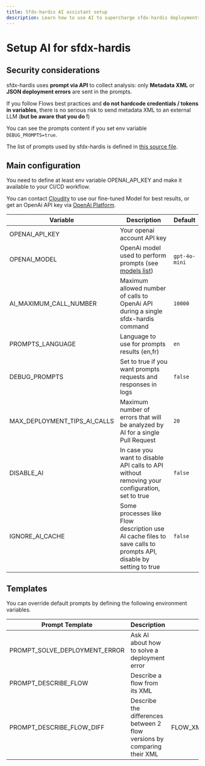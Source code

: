 ```yaml
---
title: Sfdx-hardis AI assistant setup
description: Learn how to use AI to supercharge sfdx-hardis deployments
---
```

<!-- markdownlint-disable MD013 -->

# Setup AI for sfdx-hardis

## Security considerations

sfdx-hardis uses **prompt via API** to collect analysis: only **Metadata XML** or **JSON deployment errors** are sent in the prompts.

If you follow Flows best practices and **do not hardcode credentials / tokens in variables**, there is no serious risk to send metadata XML to an external LLM (**but be aware that you do !**)

You can see the prompts content if you set env variable `DEBUG_PROMPTS=true`.

The list of prompts used by sfdx-hardis is defined in [this source file](https://github.com/hardisgroupcom/sfdx-hardis/blob/main/src/common/aiProvider/promptTemplates.ts).

## Main configuration

You need to define at least env variable OPENAI_API_KEY and make it available to your CI/CD workflow.

You can contact [Cloudity](https://cloudity.com/#form) to use our fine-tuned Model for best results, or get an OpenAi API key via [OpenAi Platform](https://platform.openai.com/).

| Variable                     | Description                                                                                                      | Default       |
|------------------------------|------------------------------------------------------------------------------------------------------------------|---------------|
| OPENAI_API_KEY               | Your openai account API key                                                                                      |               |
| OPENAI_MODEL                 | OpenAi model used to perform prompts (see [models list](https://openai.com/api/pricing/))                        | `gpt-4o-mini` |
| AI_MAXIMUM_CALL_NUMBER       | Maximum allowed number of calls to OpenAi API during a single sfdx-hardis command                                | `10000`       |
| PROMPTS_LANGUAGE             | Language to use for prompts results (en,fr)                                                                      | `en`          |
| DEBUG_PROMPTS                | Set to true if you want prompts requests and responses in logs                                                   | `false`       |
| MAX_DEPLOYMENT_TIPS_AI_CALLS | Maximum number of errors that will be analyzed by AI for a single Pull Request                                   | `20`          |
| DISABLE_AI                   | In case you want to disable API calls to API without removing your configuration, set to true                    | `false`       |
| IGNORE_AI_CACHE              | Some processes like Flow description use AI cache files to save calls to prompts API, disable by setting to true | `false`       |

## Templates

You can override default prompts by defining the following environment variables.

| Prompt Template               | Description                                                             |           Variables            |
|-------------------------------|-------------------------------------------------------------------------|:------------------------------:|
| PROMPT_SOLVE_DEPLOYMENT_ERROR | Ask AI about how to solve a deployment error                            |             ERROR              |
| PROMPT_DESCRIBE_FLOW          | Describe a flow from its XML                                            |            FLOW_XML            |
| PROMPT_DESCRIBE_FLOW_DIFF     | Describe the differences between 2 flow versions by comparing their XML | FLOW_XML_NEW,FLOW_XML_PREVIOUS |
